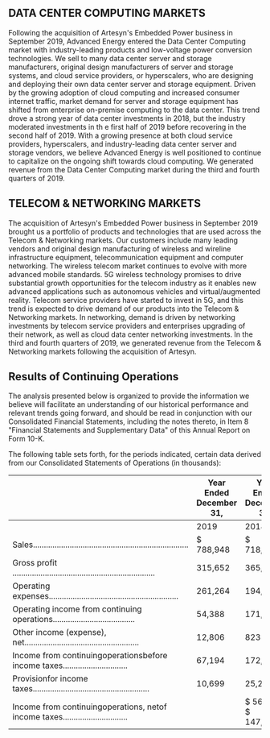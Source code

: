 ## DATA CENTER COMPUTING MARKETS

Following the acquisition of Artesyn's Embedded Power business in September 2019, Advanced Energy entered the Data Center Computing market with industry-leading products and low-voltage power conversion technologies. We sell to many data center server and storage manufacturers, original design manufacturers of server and storage systems, and cloud service providers, or hyperscalers, who are designing and deploying their own data center server and storage equipment. Driven by the growing adoption of cloud computing and increased consumer internet traffic, market demand for server and storage equipment has shifted from enterprise on-premise computing to the data center. This trend drove a strong year of data center investments in 2018, but the industry moderated investments in th e first half of 2019 before recovering in the second half of 2019. With a growing presence at both cloud service providers, hyperscalers, and industry-leading data center server and storage vendors, we believe Advanced Energy is well positioned to continue to capitalize on the ongoing shift towards cloud computing. We generated revenue from the Data Center Computing market during the third and fourth quarters of 2019.

## TELECOM & NETWORKING MARKETS

The acquisition of Artesyn's Embedded Power business in September 2019 brought us a portfolio of products and technologies that are used across the Telecom & Networking markets. Our customers include many leading vendors and original design manufacturing of wireless and wireline infrastructure equipment, telecommunication equipment and computer networking. The wireless telecom market continues to evolve with more advanced mobile standards. 5G wireless technology promises to drive substantial growth opportunities for the telecom industry as it enables new advanced applications such as autonomous vehicles and virtual/augmented reality. Telecom service providers have started to invest in 5G, and this trend is expected to drive demand of our products into the Telecom & Networking markets. In networking, demand is driven by networking investments by telecom service providers and enterprises upgrading of their network, as well as cloud data center networking investments. In the third and fourth quarters of 2019, we generated revenue from the Telecom & Networking markets following the acquisition of Artesyn.

## Results of Continuing Operations

The analysis presented below is organized to provide the information we believe will facilitate an understanding of our historical performance and relevant trends going forward, and should be read in conjunction with our Consolidated Financial Statements, including the notes thereto, in Item 8 "Financial Statements and Supplementary Data" of this Annual Report on Form 10-K.

The following table sets forth, for the periods indicated, certain data derived from our Consolidated Statements of Operations (in thousands):

|                                                                                    | Year Ended December 31,   | Year Ended December 31,   |
|------------------------------------------------------------------------------------|---------------------------|---------------------------|
|                                                                                    | 2019                      | 2018                      |
| Sales........................................................................      | $ 788,948                 | $ 718,892                 |
| Gross profit ..................................................................    | 315,652                   | 365,607                   |
| Operating expenses............................................................     | 261,264                   | 194,054                   |
| Operating income from continuing operations......................................  | 54,388                    | 171,553                   |
| Other income (expense), net.....................................................   | 12,806                    | 823                       |
| Income from continuingoperationsbefore income taxes..............................  | 67,194                    | 172,376                   |
| Provisionfor income taxes......................................................    | 10,699                    | 25,227                    |
| Income from continuingoperations, netof income taxes.............................. |                           | $ 56,495 $ 147,149        |